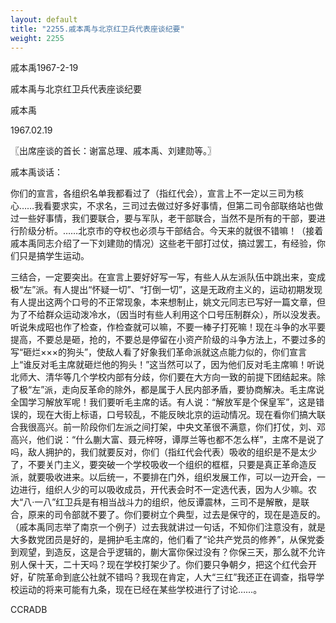```yaml
---
layout: default
title: "2255.戚本禹与北京红卫兵代表座谈纪要"
weight: 2255
---
```


戚本禹1967-2-19

戚本禹与北京红卫兵代表座谈纪要

戚本禹

1967.02.19

〖出席座谈的首长：谢富总理、戚本禹、刘建勋等。〗

戚本禹谈话：

你们的宣言，各组织名单我都看过了（指红代会），宣言上不一定以三司为核心……我看要求实，不求名，三司过去做过好多好事情，但第二司令部联络站也做过一些好事情，我们要联合，要与军队，老干部联合，当然不是所有的干部，要进行阶级分析。……北京市的夺权也必须与干部结合。今天来的就很不错嘛！（接着戚本禹同志介绍了一下刘建勋的情况）这些老干部打过仗，搞过罢工，有经验，你们只是搞学生运动。

三结合，一定要突出。在宣言上要好好写一写，有些人从左派队伍中跳出来，变成极“左”派。有人提出“怀疑一切”、“打倒一切”，这是无政府主义的，运动初期发现有人提出这两个口号的不正常现象，本来想制止，姚文元同志已写好一篇文章，但为了不给群众运动泼冷水，（因当时有些人利用这个口号压制群众），所以没发表。听说朱成昭也作了检查，作检查就可以嘛，不要一棒子打死嘛！现在斗争的水平要提高，不要总是砸，抢的，不要总是停留在小资产阶级的斗争方法上，不要过多的写“砸烂×××的狗头”，使敌人看了好象我们革命派就这点能力似的，你们宣言上“谁反对毛主席就砸烂他的狗头！”这当然可以了，因为他们反对毛主席嘛！听说北师大、清华等几个学校内部有分歧，你们要在大方向一致的前提下团结起来。除了极“左”派，走向反革命的除外，都是属于人民内部矛盾，要协商解决。毛主席说全国学习解放军呢！我们要听毛主席的话。有人说：“解放军是个保皇军”，这是错误的，现在大街上标语，口号较乱，不能反映北京的运动情况。现在看你们搞大联合我很高兴。前一阶段你们左派之间打架，中央文革很不满意，你们打仗，刘、邓高兴，他们说：“什么蒯大富、聂元梓呀，谭厚兰等也都不怎么样”，主席不是说了吗，敌人拥护的，我们就要反对，你们（指红代会代表）吸收的组织是不是太少了，不要关门主义，要突破一个学校吸收一个组织的框框，只要是真正革命造反派，就要吸收进来。以后统一，不要排在门外，组织发展工作，可以一边开会，一边进行，组织人少的可以吸收成员，开代表会时不一定选代表，因为人少嘛。农大“八·一八”红卫兵是有相当战斗力的组织，他反谭震林，三司不是解散，是联合，原来的司令部就不要了。你们要树立个典型，过去是保守的，现在是造反的。（戚本禹同志举了南京一个例子）过去我就讲过一句话，不知你们注意没有，就是大多数党团员是好的，是拥护毛主席的，他们看了“论共产党员的修养”，从保党委到观望，到造反，这是合乎逻辑的，蒯大富你保过没有？你保三天，那么就不允许别人保十天，二十天吗？现在学校打架少了。你们要只争朝夕，把这个红代会开好，矿院革命到底公社就不错吗？我现在肯定，人大“三红”我还正在调查，指导学校运动的将来可能有九条，现在已经在某些学校进行了讨论……。

CCRADB

